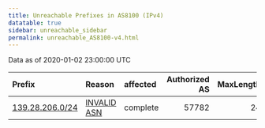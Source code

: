 ```yaml
---
title: Unreachable Prefixes in AS8100 (IPv4)
datatable: true
sidebar: unreachable_sidebar
permalink: unreachable_AS8100-v4.html
---
```


Data as of 2020-01-02 23:00:00 UTC


<div class="datatable-begin"></div>

| Prefix                                                   | Reason                                                                                                | affected   |   Authorized AS |   MaxLength | Anchor                                         |   unreachable /24s |
|:---------------------------------------------------------|:------------------------------------------------------------------------------------------------------|:-----------|----------------:|------------:|:-----------------------------------------------|-------------------:|
| [139.28.206.0/24](https://stat.ripe.net/139.28.206.0/24) | [INVALID ASN](https://rpki-validator.ripe.net/announcement-preview?asn=AS8100&prefix=139.28.206.0/24) | complete   |           57782 |          24 | [RIPE](unreachable_RIPE_NCC_RPKI_Root-v4.html) |                  1 |

<div class="datatable-end"></div>